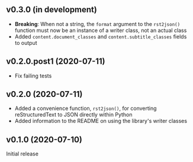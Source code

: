 v0.3.0 (in development)
-----------------------
- **Breaking**: When not a string, the ``format`` argument to the
  ``rst2json()`` function must now be an instance of a writer class, not an
  actual class
- Added ``content.document_classes`` and ``content.subtitle_classes`` fields to
  output

v0.2.0.post1 (2020-07-11)
-------------------------
- Fix failing tests

v0.2.0 (2020-07-11)
-------------------
- Added a convenience function, ``rst2json()``, for converting reStructuredText
  to JSON directly within Python
- Added information to the README on using the library's writer classes

v0.1.0 (2020-07-10)
-------------------
Initial release
